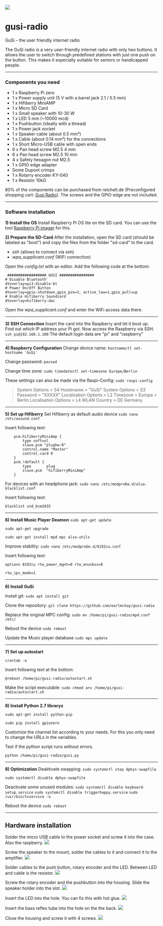 ![](images/gusi-radio_panorama_3d.jpg)

# gusi-radio

GuSi – the user friendly internet radio

The GuSi radio is a very user-friendly internet radio with only two buttons. It allows the user to switch through predefined stations with just one push on the button. This makes it especially suitable for seniors or handicapped people.

------------

### Components you need

 - 1 x Raspberry Pi zero
 - 1 x Power supply unit (5 V with a barrel jack 2.1 / 5.5 mm)
 - 1 x Hifiberry MiniAMP
 - 1 x Micro SD Card 
 - 1 x Small speaker with 10-30 W
 - 1 x LED 5 mm (~10000 mcd)
 - 1 x Pushbutton (ideally with a thread)
 - 1 x Power jack socket
 - 1 x Speaker cable (about 0.5 mm²)
 - 1 x Cable (about 0.14 mm²) for the connections
 - 1 x Short Micro-USB cable with open ends
 - 6 x Pan head screw M2.5 4 mm 
 - 6 x Pan head screw M2.5 10 mm 
 - 4 x Safety hexagon nut M2.5
 - 1 x GPIO edge adapter
 - Some Dupont crimps
 - 1 x Rotarry encoder KY-040
 - 1 x Resistor 10kΩ

80% of the components can be purchased from reichelt.de (Preconfigured shopping cart: [Gusi Radio](https://www.reichelt.de/my/1832192 "Gusi Radio")). The screws and the GPIO edge are not included.

------------

### Software installation

 **1) Install the OS**
 Install Raspberry Pi OS lite on the SD card. You can use the tool [Raspberry Pi imager](https://www.raspberrypi.org/software/ "Raspberry Pi imager") for this.

  **2) Prepare the SD-Card**
After the installation, open the SD card (should be labeled as "boot") and copy the files from the folder "sd-card" to the card.
- *ssh* (allows to connect via ssh)
- *wpa_supplicant.conf* (WiFi connection)


Open the *config.txt* with an editor. Add the following code at the bottom:
```
 ################## GUSI ################
# Disable Bluetooth`
dtoverlay=pi3-disable-bt
# Power On/Off Button
dtoverlay=gpio-shutdown,gpio_pin=3, active_low=1,gpio_pull=up
# Enable Hifiberry Soundcard
dtoverlay=hifiberry-dac
```

Open the *wpa_supplicant.conf*  and enter the WiFi access data there.

------------


  **3) SSH Connection**
Insert the card into the Raspberry and let it boot up. Find out which IP address your Pi got. Now access the Raspberry via SSH.
`ssh pi@192.168.1.100`
The default login data are "pi" and "raspberry"

------------


  **4) Raspberry Configuration**
Change device name:
`hostnamectl set-hostname 'GuSi'`

Change password:
`passwd`

Change time zone:
`sudo timedatectl set-timezone Europe/Berlin`

These settings can also be made via the Raspi-Config:
`sudo raspi-config`

> System Options > S4 Hostename > "GuSi" 
System Options > S3 Password > "XXXXX" 
Localisation Options > L2 Timezone > Europa > Berlin 
Localisation Options > L4 WLAN Country > DE Germany

------------

  **5) Set up Hifiberry**
Set Hifiberry as default audio device
`sudo nano /etc/asound.conf`

Insert following text:
```
    pcm.hifiberryMiniAmp {
        type softvol
        slave.pcm "plughw:0"
        control.name "Master"
        control.card 0
    }
    pcm.!default {
        type       plug
        slave.pcm  "hifiberryMiniAmp"
    }
```
For devices with an headphone jack:
`sudo nano /etc/modprobe.d/alsa-blacklist.conf`

Insert following text:
```
blacklist snd_bcm2835
```

------------


  **6) Install Music Player Deamon**
`sudo apt-get update`

`sudo apt-get upgrade`

`sudo apt-get install mpd mpc alsa-utils`

Improve stability:
`sudo nano /etc/modprobe.d/8192cu.conf`

Insert following text:
```
options 8192cu rtw_power_mgnt=0 rtw_enusbss=0

rtw_ips_mode=1

```

------------

  **6) Install GuSi**

Install git:
`sudo apt install git`

Clone the repository:
`git clone https://github.com/earlmckay/gusi-radio`

Replace the original MPC config:
`sudo mv /home/pi/gusi-radio/mpd.conf /etc/`

Reboot the device
`sudo reboot`

Update the Music player database
`sudo mpc update`

------------


  **7) Set up autostart**

`crontab -e`

Insert following text at the bottom:
```
@reboot /home/pi/gusi-radio/autostart.sh
```

Make the script executable:
`sudo chmod a+x /home/pi/gusi-radio/autostart.sh`

------------


  **8) Install Python 2.7 librarys**

`sudo apt-get install python-pip`

`sudo pip install gpiozero`

Customize the channel list according to your needs. For this you only need to change the URLs in the variables.

Test if the python script runs without errors.

`python /home/pi/gusi-radio/gusi.py`

------------


  **8) Optimization**
Deaktivate swapping:
`sudo systemctl stop dphys-swapfile`

`sudo systemctl disable dphys-swapfile`

Deactivate some unused modules:
`sudo systemctl disable keyboard-setup.service`
`sudo systemctl disable triggerhappy.service`
`sudo /usr/bin/tvservice -o`

Reboot the device
`sudo reboot`

------------

## Hardware installation

Solder the micro USB cable to the power socket and screw it into the case. Also the raspberry. 
![](images/step_1.jpg)

Screw the speaker to the mount, solder the cables to it and connect it to the amplifier.
![](images/step_2.jpg)

Solder cables to the push button, rotary encoder and the LED. Between LED and cable is the resistor.
![](images/step_3.jpg)

Screw the rotary encoder and the pushbutton into the housing. Slide the speaker holder into the slot.
![](images/step_4.jpg)

Insert the LED into the hole. You can fix this with hot glue.
![](images/step_5.jpg)

Insert the bass reflex tube into the hole on the the back.
![](images/step_6.jpg)

Close the housing and screw it with 4 screws.
![](images/step_7.jpg)
